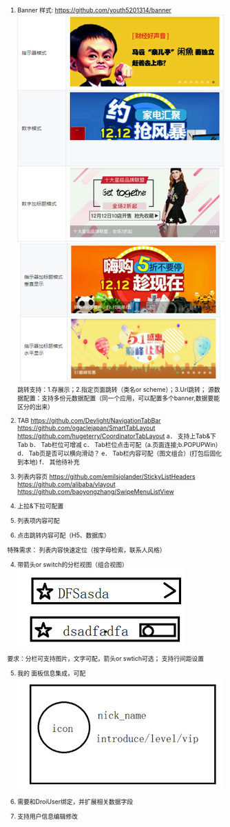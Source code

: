 1.	Banner
样式: https://github.com/youth5201314/banner
 ![image](https://github.com/zhouzhongbo/MobileModuleDoc/blob/master/res/banner_des.png)
  ![image](https://github.com/zhouzhongbo/MobileModuleDoc/blob/master/res/banner_des2.png)
跳转支持：1.存展示；2.指定页面跳转（类名or scheme）；3.Url跳转；
源数据配置：支持多份元数据配置（同一个应用，可以配置多个banner,数据要能区分的出来）
2.	TAB
https://github.com/Devlight/NavigationTabBar
https://github.com/ogaclejapan/SmartTabLayout
https://github.com/hugeterry/CoordinatorTabLayout
a．	支持上Tab&下Tab
b．	Tab栏位可增减
c．	Tab栏位点击可配（a.页面连接;b.POPUPWin）
d．	Tab页是否可以横向滑动？
e．	Tab栏内容可配（图文组合）(打包后固化到本地)
f．	其他待补充

3.	列表内容页
https://github.com/emilsjolander/StickyListHeaders
https://github.com/alibaba/vlayout
https://github.com/baoyongzhang/SwipeMenuListView
1.	上拉&下拉可配置
2.	列表项内容可配
3.	点击跳转内容可配（H5、数据库）

特殊需求：
列表内容快速定位（按字母检索，联系人风格）

4.	带箭头or switch的分栏视图（组合视图）
  ![image](https://github.com/zhouzhongbo/MobileModuleDoc/blob/master/res/mine_item.png)

要求：分栏可支持图片，文字可配，箭头or swtich可选；
支持行间距设置
 



5.	我的  面板信息集成，可配
  ![image](https://github.com/zhouzhongbo/MobileModuleDoc/blob/master/res/user_infmo_header.png)

1.	需要和DroiUser绑定，并扩展相关数据字段
2.	支持用户信息编辑修改
 


